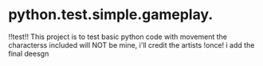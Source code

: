 # python.test.simple.gameplay.
!!test!!
This project is to test basic python code with movement
the characterss included will NOT be mine, i'll credit the artists !once! i add the final deesgn
